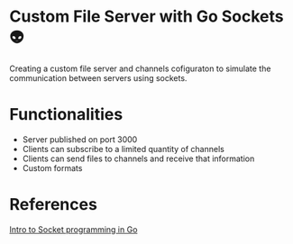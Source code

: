 # Custom File Server with Go Sockets :alien:

Creating a custom file server and channels cofiguraton to simulate
the communication between servers using sockets.

# Functionalities

- Server published on port 3000
- Clients can subscribe to a limited quantity of channels
- Clients can send files to channels and receive that information
- Custom formats

# References

[Intro to Socket programming in Go](https://www.developer.com/languages/intro-socket-programming-go/)